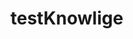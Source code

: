 testKnowlige
============
<membership defaultProvider="MembershipProviderEx">
        <providers>
          <clear />
          <add name="MembershipProviderEx"
               requiresQuestionAndAnswer="false"
               passwordFormat="Hashed"
               enablePasswordReset="true"
               enablePasswordRetrieval="false"
               minRequiredPasswordLength="5"
               minRequiredNonalphanumericCharacters="0"
               connectionStringName="Ctest2009"
               applicationName="/"
               type="System.Web.Security.SqlMembershipProvider, System.Web, Version=2.0.0.0, Culture=neutral, PublicKeyToken=b03f5f7f11d50a3a" />
        </providers>
      </membership>      
